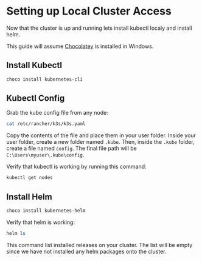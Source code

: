 # Setting up Local Cluster Access

Now that the cluster is up and running lets install kubectl localy and install helm.

This guide will assume [Chocolatey](https://chocolatey.org/install) is installed in Windows.

## Install Kubectl

```powershell
choco install kubernetes-cli
```

## Kubectl Config

Grab the kube config file from any node:

```bash
cat /etc/rancher/k3s/k3s.yaml
```

Copy the contents of the file and place them in your user folder. Inside your user folder, create a new folder named `.kube`. Then, inside the `.kube` folder, create a file named `config`. The final file path will be `C:\Users\myuser\.kube\config`.

Verify that kubectl is working by running this command:

```powershell
kubectl get nodes
```

## Install Helm

```powershell
choco install kubernetes-helm
```

Verify that helm is working:
```powershell
helm ls
```

This command list installed releases on your cluster. The list will be empty since we have not installed any helm packages onto the cluster.